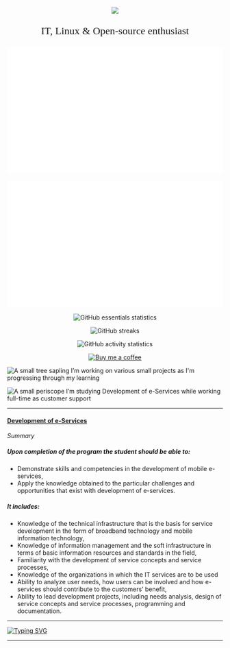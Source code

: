 <p align="center">
 <a href="https://github.com/ZendaiOwl">
  <img src="https://user-images.githubusercontent.com/12261439/156358173-e4389fb4-6889-471b-ab84-01e89362cca0.png">
 </a>
</p>
 
<p style="font-family: Red Hat Text; font-size: 24px;" 
   align="center">
  IT, Linux &amp; Open-source enthusiast
</p>

<p align="center">
  <img src="https://raw.githubusercontent.com/ZendaiOwl/github-stats/master/generated/languages.svg#gh-dark-mode-only" 
       alt="Programming languages used">
</p>

<p align="center">
  <img src="https://raw.githubusercontent.com/ZendaiOwl/github-stats/master/generated/overview.svg#gh-dark-mode-only" 
       alt="GitHub stats overview">
</p>
 
<p align="center">
    <img src="https://github-readme-stats-zendai.vercel.app/api?username=zendaiowl&theme=nightowl&show_icons=true" 
         alt="GitHub essentials statistics">
</p>

<p align="center">
  <img src="https://github-readme-streak-stats.herokuapp.com/?user=ZendaiOwl&theme=dark" 
       alt="GitHub streaks"> 
</p>

<p align="center">
  <img src="https://github-profile-summary-cards.vercel.app/api/cards/profile-details?username=ZendaiOwl" 
       alt="GitHub activity statistics" 
       width="640"> 
</p>

 <p align="center">
  <a href="https://www.buymeacoffee.com/zendaiowl">
   <img src="https://cdn.buymeacoffee.com/buttons/v2/default-blue.png" 
        alt="Buy me a coffee" 
        style="height: 60px !important;width: 217px !important;">
  </a>
 </p>
 
 <p align="left">
  <img src="https://user-images.githubusercontent.com/12261439/157476806-f4b817ea-b7d1-40c6-92e7-b7dc08f011ca.png" 
       alt="A small tree sapling"
       width="24px" 
       height="24px"> I’m working on various small projects as I'm progressing through my learning
 </p>
 
 <p align="left">
  <img src="https://user-images.githubusercontent.com/12261439/157476831-da9cd842-c008-4b6b-bfe7-767df0cc9453.png" 
       alt="A small periscope"
       width="24px" 
       height="24px"> I’m studying Development of e-Services while working full-time as customer support
 </p>

---

#### [Development of e-Services][university-programme]

_Summary_

##### Upon completion of the program the student should be able to:

- Demonstrate skills and competencies in the development of mobile e-services,
- Apply the knowledge obtained to the particular challenges and opportunities that exist with development of e-services.

##### It includes:

- Knowledge of the technical infrastructure that is the basis for service development in the form of broadband technology and mobile information technology,
- Knowledge of information management and the soft infrastructure in terms of basic information resources and standards in the field,
- Familiarity with the development of service concepts and service processes,
- Knowledge of the organizations in which the IT services are to be used
- Ability to analyze user needs, how users can be involved and how e-services should contribute to the customers’ benefit,
- Ability to lead development projects, including needs analysis, design of service concepts and service processes, programming and documentation.

---

[![Typing SVG](https://readme-typing-svg.herokuapp.com?font=Fira+Code&size=12&weight=250&pause=1000&center=true&vCenter=true&width=640&lines=Word+of+God;Child+of+God;Seeking+the+Word+of+God;Seed+of+Malice+in+the+Heart+of+Man;Sanctuary+is+within;Man+of+God+stands+guard+at+the+Gates+of+Hell+so+the+Gates+of+Heaven+may+open;Nurtured+by+anger+%26+hate+Malice+will+bloom+and+Hell+on+Earth+is+soon+to+follow;The+Word+of+God+is+Truth;What+I+do+not+know%2C+I+do+not+know.+What+I+know%2C+I+know;Truth;Responsibility;Learn+to+stand+on+my+own;Man+of+God+stands+for+what+is+true+%26+right+even+if+he+must+stand+alone;The+angel+of+death+hangs+at+every+word)](https://readme-typing-svg.herokuapp.com)

<!--
[![Typing SVG](https://readme-typing-svg.herokuapp.com?font=mononoki&duration=6000&color=2091F7&center=true&vCenter=true&multiline=true&width=640&height=640&lines=What+I+do+not+know,+I+do+not+know.;What+I+know,+I+know.;-+Sadhguru;;A+person+who+thinks+all+the+time;Has+nothing+to+think+about+except+thoughts;So+they+loose+touch+with+reality;And+lives+in+a+world+of+illusion;-+Alan+Watts;++++++++++++;Yesterday+is+history;Tomorrow+is+a+mystery;But+today+is+a+gift;That+is+why+it+is+called+the+present;-+Eleanor+Roosevelt+;++++++++++++;You+must+be+the+change+you+wish+to+see+in+the+world;-+Mahatma+Gandhi;++++++++++++;You+are+a+function+of+what+the+universe+is+doing;In+the+same+way+that+a+wave;Is+a+function+of+what+the+whole+ocean+is+doing;-+Alan+Watts;++++++++++++;What+will+today+unfold+..+%3F;-+Me;++++++++++++;++++++++++++)](https://readme-typing-svg.herokuapp.com)
-->

---

<!--

<iframe src="https://www.mcc-berlin.net/fileadmin/data/clock/carbon_clock.htm?i=3267263" style="width:100%; height:340px;"></iframe>
<iframe src="https://www.mcc-berlin.net/fileadmin/data/video/carbon_clock_s/carbon_clock.htm" style="width:300px; height:200px;"></iframe>

[Carbon Clock Big][carbon-clock-big]

[Carbon Clock Small][carbon-clock-small]

[carbon-clock-big]: https://www.mcc-berlin.net/fileadmin/data/clock/carbon_clock.htm

[carbon-clock-small]: https://www.mcc-berlin.net/fileadmin/data/video/carbon_clock_s/carbon_clock.htm

-->

[university-programme]: https://www.du.se/sv/Utbildning/Program/utveckling-av-etjanster/

<!--

A note field for saving the emoji's from the default page.

✨ ⚡ 🔭 🌱 👯 🤔 💬 📫 😄

-->
